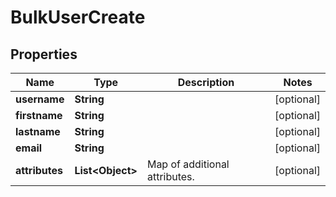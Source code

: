 
# BulkUserCreate

## Properties
Name | Type | Description | Notes
------------ | ------------- | ------------- | -------------
**username** | **String** |  |  [optional]
**firstname** | **String** |  |  [optional]
**lastname** | **String** |  |  [optional]
**email** | **String** |  |  [optional]
**attributes** | **List&lt;Object&gt;** | Map of additional attributes. |  [optional]



